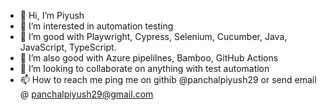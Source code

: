- 👋 Hi, I’m Piyush
- 👀 I’m interested in automation testing
- 🌱 I’m good with Playwright, Cypress, Selenium, Cucumber, Java, JavaScript, TypeScript.
- 🌱 I’m also good with Azure pipelilnes, Bamboo, GitHub Actions
- 💞️ I’m looking to collaborate on anything with test automation
- 📫 How to reach me ping me on githib @panchalpiyush29 or send email @ panchalpiyush29@gmail.com

<!---
panchalpiyush29/panchalpiyush29 is a ✨ special ✨ repository because its `README.md` (this file) appears on your GitHub profile.
You can click the Preview link to take a look at your changes.
--->
